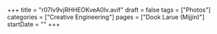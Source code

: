 +++
title = "r07Iv9vjRHHEOKveA0lv.avif"
draft = false
tags = ["Photos"]
categories = ["Creative Engineering"]
pages = ["Dook Larue (Mijjin)"]
startDate = ""
+++
